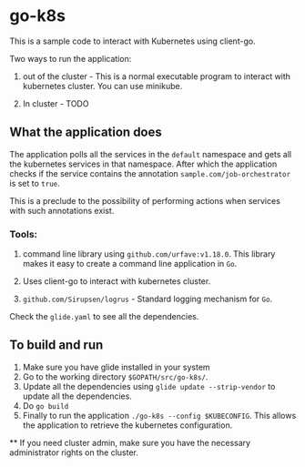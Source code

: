 # go-k8s
This is a sample code to interact with Kubernetes using client-go.

Two ways to run the application:
1. out of the cluster - This is a normal executable program to interact with kubernetes cluster.  You can use minikube.

2.  In cluster - TODO


## What the application does

The application polls all the services in the `default` namespace and gets all the kubernetes services in that namespace.  After which the application checks if the service contains the annotation `sample.com/job-orchestrator` is set to `true`.

This is a preclude to the possibility of performing actions when services with such annotations exist.

### Tools:
1. command line library using `github.com/urfave:v1.18.0`.  This library makes it easy to create a command line application in `Go`.

2.  Uses client-go to interact with kubernetes cluster.

3.  `github.com/Sirupsen/logrus` - Standard logging mechanism for `Go`.

Check the `glide.yaml` to see all the dependencies.

## To build and run
1. Make sure you have glide installed in your system
2. Go to the working directory `$GOPATH/src/go-k8s/`.
3. Update all the dependencies using `glide update --strip-vendor` to update all the dependencies.
4. Do `go build`
5. Finally to run the application `./go-k8s --config $KUBECONFIG`.  This allows the application to retrieve the kubernetes configuration.

** If you need cluster admin, make sure you have the necessary administrator rights on the cluster.



